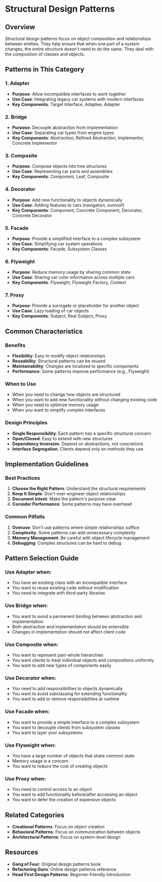 # Structural Design Patterns

## Overview
Structural design patterns focus on object composition and relationships between entities. They help ensure that when one part of a system changes, the entire structure doesn't need to do the same. They deal with the composition of classes and objects.

## Patterns in This Category

### 1. **Adapter**
- **Purpose**: Allow incompatible interfaces to work together
- **Use Case**: Integrating legacy car systems with modern interfaces
- **Key Components**: Target Interface, Adaptee, Adapter

### 2. **Bridge**
- **Purpose**: Decouple abstraction from implementation
- **Use Case**: Separating car types from engine types
- **Key Components**: Abstraction, Refined Abstraction, Implementor, Concrete Implementor

### 3. **Composite**
- **Purpose**: Compose objects into tree structures
- **Use Case**: Representing car parts and assemblies
- **Key Components**: Component, Leaf, Composite

### 4. **Decorator**
- **Purpose**: Add new functionality to objects dynamically
- **Use Case**: Adding features to cars (navigation, sunroof)
- **Key Components**: Component, Concrete Component, Decorator, Concrete Decorator

### 5. **Facade**
- **Purpose**: Provide a simplified interface to a complex subsystem
- **Use Case**: Simplifying car system operations
- **Key Components**: Facade, Subsystem Classes

### 6. **Flyweight**
- **Purpose**: Reduce memory usage by sharing common state
- **Use Case**: Sharing car color information across multiple cars
- **Key Components**: Flyweight, Flyweight Factory, Context

### 7. **Proxy**
- **Purpose**: Provide a surrogate or placeholder for another object
- **Use Case**: Lazy loading of car objects
- **Key Components**: Subject, Real Subject, Proxy

## Common Characteristics

### Benefits
- **Flexibility**: Easy to modify object relationships
- **Reusability**: Structural patterns can be reused
- **Maintainability**: Changes are localized to specific components
- **Performance**: Some patterns improve performance (e.g., Flyweight)

### When to Use
- When you need to change how objects are structured
- When you want to add new functionality without changing existing code
- When you need to optimize memory usage
- When you want to simplify complex interfaces

### Design Principles
- **Single Responsibility**: Each pattern has a specific structural concern
- **Open/Closed**: Easy to extend with new structures
- **Dependency Inversion**: Depend on abstractions, not concretions
- **Interface Segregation**: Clients depend only on methods they use

## Implementation Guidelines

### Best Practices
1. **Choose the Right Pattern**: Understand the structural requirements
2. **Keep It Simple**: Don't over-engineer object relationships
3. **Document Intent**: Make the pattern's purpose clear
4. **Consider Performance**: Some patterns may have overhead

### Common Pitfalls
1. **Overuse**: Don't use patterns where simple relationships suffice
2. **Complexity**: Some patterns can add unnecessary complexity
3. **Memory Management**: Be careful with object lifecycle management
4. **Debugging**: Complex structures can be hard to debug

## Pattern Selection Guide

### Use **Adapter** when:
- You have an existing class with an incompatible interface
- You want to reuse existing code without modification
- You need to integrate with third-party libraries

### Use **Bridge** when:
- You want to avoid a permanent binding between abstraction and implementation
- Both abstraction and implementation should be extensible
- Changes in implementation should not affect client code

### Use **Composite** when:
- You want to represent part-whole hierarchies
- You want clients to treat individual objects and compositions uniformly
- You want to add new types of components easily

### Use **Decorator** when:
- You need to add responsibilities to objects dynamically
- You want to avoid subclassing for extending functionality
- You want to add or remove responsibilities at runtime

### Use **Facade** when:
- You want to provide a simple interface to a complex subsystem
- You want to decouple clients from subsystem classes
- You want to layer your subsystems

### Use **Flyweight** when:
- You have a large number of objects that share common state
- Memory usage is a concern
- You want to reduce the cost of creating objects

### Use **Proxy** when:
- You need to control access to an object
- You want to add functionality before/after accessing an object
- You want to defer the creation of expensive objects

## Related Categories
- **Creational Patterns**: Focus on object creation
- **Behavioral Patterns**: Focus on communication between objects
- **Architectural Patterns**: Focus on system-level design

## Resources
- **Gang of Four**: Original design patterns book
- **Refactoring Guru**: Online design patterns reference
- **Head First Design Patterns**: Beginner-friendly introduction 